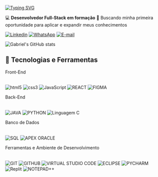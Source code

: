 [![Typing SVG](https://readme-typing-svg.herokuapp.com?font=Fira+Code&duration=3000&pause=1000&color=FF0000&center=true&vCenter=true&width=800&lines=Ol%C3%A1%2C+eu+sou+Gabriel+Saboia)](https://git.io/typing-svg)


💻 **Desenvolvedor Full-Stack em formação** 
🎯 Buscando minha primeira oportunidade para aplicar e expandir meus conhecimentos


[![Linkedin](https://img.shields.io/badge/LinkedIn-0077B5?style=for-the-badge&logo=linkedin&logoColor=white)](www.linkedin.com/in/gabrielsaboia14)
[![WhatsApp](    https://img.shields.io/badge/WhatsApp-25D366?style=for-the-badge&logo=whatsapp&logoColor=white)](https://wa.me/5521993243356)
[![E-mail](https://img.shields.io/badge/Gmail-D14836?style=for-the-badge&logo=gmail&logoColor=white)](mailto:gabriel.saboia14@gmail.com)

![Gabriel's GitHub stats](https://github-readme-stats.vercel.app/api?username=GabrielSaboia10&show_icons=true&theme=dracula)

## 🚀 Tecnologias e Ferramentas

Front-End
<div style="display: inline_block"><br/>
<img align="center" alt="html5" src="https://img.shields.io/badge/HTML5-E34F26?style=for-the-badge&logo=html5&logoColor=white"/>
<img align="center" alt="css3" src="https://img.shields.io/badge/CSS3-1572B6?style=for-the-badge&logo=css3&logoColor=white"/>
<img align="center" alt="JavaScript" src="https://img.shields.io/badge/JavaScript-F7DF1E?style=for-the-badge&logo=javascript&logoColor=black"/>
<img align="center" alt="REACT" src="https://img.shields.io/badge/React-20232A?style=for-the-badge&logo=react&logoColor=61DAFB"/>
<img align="center" alt="FIGMA" src="https://img.shields.io/badge/Figma-F24E1E?style=for-the-badge&logo=figma&logoColor=white"/>
</div>

Back-End
<div style="display: inline_block"><br/>
<img align="center" alt="JAVA" src="https://img.shields.io/badge/Java-ED8B00?style=for-the-badge&logo=openjdk&logoColor=white"/>
<img align="center" alt="PYTHON" src="https://img.shields.io/badge/Python-3776AB?style=for-the-badge&logo=python&logoColor=white"/>
<img align="center" alt="Linguagem C" src="https://img.shields.io/badge/C-00599C?style=for-the-badge&logo=c&logoColor=white"/>
</div>

Banco de Dados
<div style="display: inline_block"><br/>
<img align="center" alt="SQL" src="https://img.shields.io/badge/MySQL-00000F?style=for-the-badge&logo=mysql&logoColor=white"/>
<img align="center" alt="APEX ORACLE" src="https://img.shields.io/badge/Oracle-F80000?style=for-the-badge&logo=Oracle&logoColor=white"/>
</div>

Ferramentas e Ambiente de Desenvolvimento
<div style="display: inline_block"><br/>
<img align="center" alt="GIT" src="https://img.shields.io/badge/GIT-E44C30?style=for-the-badge&logo=git&logoColor=white"/>
<img align="center" alt="GITHUB" src="https://img.shields.io/badge/GitHub-100000?style=for-the-badge&logo=github&logoColor=white"/>
<img align="center" alt="VIRTUAL STUDIO CODE" src="https://img.shields.io/badge/Visual_Studio_Code-0078D4?style=for-the-badge&logo=visual%20studio%20code&logoColor=white"/>
<img align="center" alt="ECLIPSE" src="https://img.shields.io/badge/Eclipse-2C2255?style=for-the-badge&logo=eclipse&logoColor=white"/>
<img align="center" alt="PYCHARM" src="https://img.shields.io/badge/PyCharm-000000.svg?&style=for-the-badge&logo=PyCharm&logoColor=white"/>
<img align="center" alt="Replit" src="https://img.shields.io/badge/replit-667881?style=for-the-badge&logo=replit&logoColor=white"/>
<img align="center" alt="NOTEPAD++" src="https://img.shields.io/badge/Notepad++-90E59A.svg?style=for-the-badge&logo=notepad%2B%2B&logoColor=black"/>
</div>

